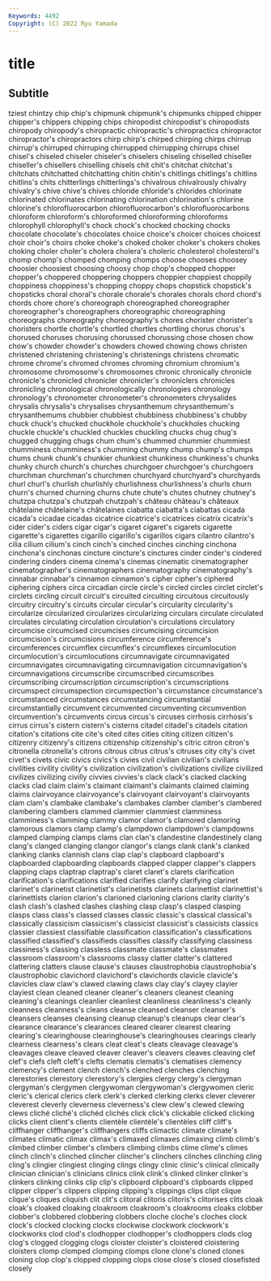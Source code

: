 ```yaml
---
Keywords: 4492
Copyright: (C) 2022 Ryu Yamada
---
```



# title

## Subtitle
tziest
chintzy chip chip's chipmunk chipmunk's chipmunks chipped chipper chipper's chippers
chipping chips chiropodist chiropodist's chiropodists chiropody chiropody's chiropractic chiropractic's chiropractics
chiropractor chiropractor's chiropractors chirp chirp's chirped chirping chirps chirrup chirrup's
chirruped chirruping chirrupped chirrupping chirrups chisel chisel's chiseled chiseler chiseler's
chiselers chiseling chiselled chiseller chiseller's chisellers chiselling chisels chit chit's
chitchat chitchat's chitchats chitchatted chitchatting chitin chitin's chitlings chitlings's chitlins
chitlins's chits chitterlings chitterlings's chivalrous chivalrously chivalry chivalry's chive chive's
chives chloride chloride's chlorides chlorinate chlorinated chlorinates chlorinating chlorination chlorination's
chlorine chlorine's chlorofluorocarbon chlorofluorocarbon's chlorofluorocarbons chloroform chloroform's chloroformed chloroforming chloroforms
chlorophyll chlorophyll's chock chock's chocked chocking chocks chocolate chocolate's chocolates
choice choice's choicer choices choicest choir choir's choirs choke choke's
choked choker choker's chokers chokes choking choler choler's cholera cholera's
choleric cholesterol cholesterol's chomp chomp's chomped chomping chomps choose chooses
choosey choosier choosiest choosing choosy chop chop's chopped chopper chopper's
choppered choppering choppers choppier choppiest choppily choppiness choppiness's chopping choppy
chops chopstick chopstick's chopsticks choral choral's chorale chorale's chorales chorals
chord chord's chords chore chore's choreograph choreographed choreographer choreographer's choreographers
choreographic choreographing choreographs choreography choreography's chores chorister chorister's choristers chortle
chortle's chortled chortles chortling chorus chorus's chorused choruses chorusing chorussed
chorussing chose chosen chow chow's chowder chowder's chowders chowed chowing
chows christen christened christening christening's christenings christens chromatic chrome chrome's
chromed chromes chroming chromium chromium's chromosome chromosome's chromosomes chronic chronically
chronicle chronicle's chronicled chronicler chronicler's chroniclers chronicles chronicling chronological chronologically
chronologies chronology chronology's chronometer chronometer's chronometers chrysalides chrysalis chrysalis's chrysalises
chrysanthemum chrysanthemum's chrysanthemums chubbier chubbiest chubbiness chubbiness's chubby chuck chuck's
chucked chuckhole chuckhole's chuckholes chucking chuckle chuckle's chuckled chuckles chuckling
chucks chug chug's chugged chugging chugs chum chum's chummed chummier
chummiest chumminess chumminess's chumming chummy chump chump's chumps chums chunk
chunk's chunkier chunkiest chunkiness chunkiness's chunks chunky church church's churches
churchgoer churchgoer's churchgoers churchman churchman's churchmen churchyard churchyard's churchyards churl
churl's churlish churlishly churlishness churlishness's churls churn churn's churned churning
churns chute chute's chutes chutney chutney's chutzpa chutzpa's chutzpah chutzpah's
château château's châteaux châtelaine châtelaine's châtelaines ciabatta ciabatta's ciabattas cicada
cicada's cicadae cicadas cicatrice cicatrice's cicatrices cicatrix cicatrix's cider cider's
ciders cigar cigar's cigaret cigaret's cigarets cigarette cigarette's cigarettes cigarillo
cigarillo's cigarillos cigars cilantro cilantro's cilia cilium cilium's cinch cinch's
cinched cinches cinching cinchona cinchona's cinchonas cincture cincture's cinctures cinder
cinder's cindered cindering cinders cinema cinema's cinemas cinematic cinematographer cinematographer's
cinematographers cinematography cinematography's cinnabar cinnabar's cinnamon cinnamon's cipher cipher's ciphered
ciphering ciphers circa circadian circle circle's circled circles circlet circlet's
circlets circling circuit circuit's circuited circuiting circuitous circuitously circuitry circuitry's
circuits circular circular's circularity circularity's circularize circularized circularizes circularizing circulars
circulate circulated circulates circulating circulation circulation's circulations circulatory circumcise circumcised
circumcises circumcising circumcision circumcision's circumcisions circumference circumference's circumferences circumflex circumflex's
circumflexes circumlocution circumlocution's circumlocutions circumnavigate circumnavigated circumnavigates circumnavigating circumnavigation circumnavigation's
circumnavigations circumscribe circumscribed circumscribes circumscribing circumscription circumscription's circumscriptions circumspect circumspection
circumspection's circumstance circumstance's circumstanced circumstances circumstancing circumstantial circumstantially circumvent circumvented
circumventing circumvention circumvention's circumvents circus circus's circuses cirrhosis cirrhosis's cirrus
cirrus's cistern cistern's cisterns citadel citadel's citadels citation citation's citations
cite cite's cited cites cities citing citizen citizen's citizenry citizenry's
citizens citizenship citizenship's citric citron citron's citronella citronella's citrons citrous
citrus citrus's citruses city city's civet civet's civets civic civics
civics's civies civil civilian civilian's civilians civilities civility civility's civilization
civilization's civilizations civilize civilized civilizes civilizing civilly civvies civvies's clack
clack's clacked clacking clacks clad claim claim's claimant claimant's claimants
claimed claiming claims clairvoyance clairvoyance's clairvoyant clairvoyant's clairvoyants clam clam's
clambake clambake's clambakes clamber clamber's clambered clambering clambers clammed clammier
clammiest clamminess clamminess's clamming clammy clamor clamor's clamored clamoring clamorous
clamors clamp clamp's clampdown clampdown's clampdowns clamped clamping clamps clams
clan clan's clandestine clandestinely clang clang's clanged clanging clangor clangor's
clangs clank clank's clanked clanking clanks clannish clans clap clap's
clapboard clapboard's clapboarded clapboarding clapboards clapped clapper clapper's clappers clapping
claps claptrap claptrap's claret claret's clarets clarification clarification's clarifications clarified
clarifies clarify clarifying clarinet clarinet's clarinetist clarinetist's clarinetists clarinets clarinettist
clarinettist's clarinettists clarion clarion's clarioned clarioning clarions clarity clarity's clash
clash's clashed clashes clashing clasp clasp's clasped clasping clasps class
class's classed classes classic classic's classical classical's classically classicism classicism's
classicist classicist's classicists classics classier classiest classifiable classification classification's classifications
classified classified's classifieds classifies classify classifying classiness classiness's classing classless
classmate classmate's classmates classroom classroom's classrooms classy clatter clatter's clattered
clattering clatters clause clause's clauses claustrophobia claustrophobia's claustrophobic clavichord clavichord's
clavichords clavicle clavicle's clavicles claw claw's clawed clawing claws clay
clay's clayey clayier clayiest clean cleaned cleaner cleaner's cleaners cleanest
cleaning cleaning's cleanings cleanlier cleanliest cleanliness cleanliness's cleanly cleanness cleanness's
cleans cleanse cleansed cleanser cleanser's cleansers cleanses cleansing cleanup cleanup's
cleanups clear clear's clearance clearance's clearances cleared clearer clearest clearing
clearing's clearinghouse clearinghouse's clearinghouses clearings clearly clearness clearness's clears cleat
cleat's cleats cleavage cleavage's cleavages cleave cleaved cleaver cleaver's cleavers
cleaves cleaving clef clef's clefs cleft cleft's clefts clematis clematis's
clematises clemency clemency's clement clench clench's clenched clenches clenching clerestories
clerestory clerestory's clergies clergy clergy's clergyman clergyman's clergymen clergywoman clergywoman's
clergywomen cleric cleric's clerical clerics clerk clerk's clerked clerking clerks
clever cleverer cleverest cleverly cleverness cleverness's clew clew's clewed clewing
clews cliché cliché's clichéd clichés click click's clickable clicked clicking
clicks client client's clients clientèle clientèle's clientèles cliff cliff's cliffhanger
cliffhanger's cliffhangers cliffs climactic climate climate's climates climatic climax climax's
climaxed climaxes climaxing climb climb's climbed climber climber's climbers climbing
climbs clime clime's climes clinch clinch's clinched clincher clincher's clinchers
clinches clinching cling cling's clingier clingiest clinging clings clingy clinic
clinic's clinical clinically clinician clinician's clinicians clinics clink clink's clinked
clinker clinker's clinkers clinking clinks clip clip's clipboard clipboard's clipboards
clipped clipper clipper's clippers clipping clipping's clippings clips clipt clique
clique's cliques cliquish clit clit's clitoral clitoris clitoris's clitorises clits
cloak cloak's cloaked cloaking cloakroom cloakroom's cloakrooms cloaks clobber clobber's
clobbered clobbering clobbers cloche cloche's cloches clock clock's clocked clocking
clocks clockwise clockwork clockwork's clockworks clod clod's clodhopper clodhopper's clodhoppers
clods clog clog's clogged clogging clogs cloister cloister's cloistered cloistering
cloisters clomp clomped clomping clomps clone clone's cloned clones cloning
clop clop's clopped clopping clops close close's closed closefisted closely

